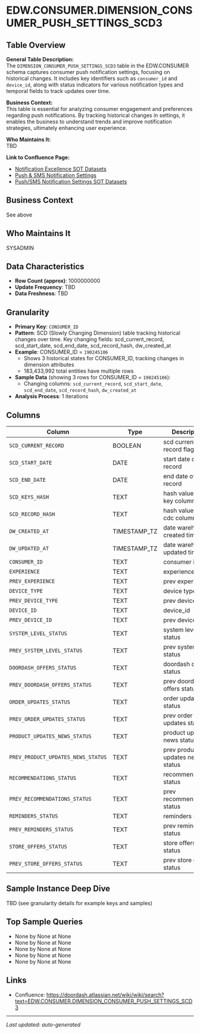 # EDW.CONSUMER.DIMENSION_CONSUMER_PUSH_SETTINGS_SCD3

## Table Overview
**General Table Description:**  
The `DIMENSION_CONSUMER_PUSH_SETTINGS_SCD3` table in the EDW.CONSUMER schema captures consumer push notification settings, focusing on historical changes. It includes key identifiers such as `consumer_id` and `device_id`, along with status indicators for various notification types and temporal fields to track updates over time.

**Business Context:**  
This table is essential for analyzing consumer engagement and preferences regarding push notifications. By tracking historical changes in settings, it enables the business to understand trends and improve notification strategies, ultimately enhancing user experience.

**Who Maintains It:**  
TBD

**Link to Confluence Page:**  
- [Notification Excellence SOT Datasets](https://doordash.atlassian.net/wiki/wiki/search?text=EDW.CONSUMER.DIMENSION_CONSUMER_PUSH_SETTINGS_SCD3)  
- [Push & SMS Notification Settings](https://doordash.atlassian.net/wiki/wiki/search?text=EDW.CONSUMER.DIMENSION_CONSUMER_PUSH_SETTINGS_SCD3)  
- [Push/SMS Notification Settings SOT Datasets](https://doordash.atlassian.net/wiki/wiki/search?text=EDW.CONSUMER.DIMENSION_CONSUMER_PUSH_SETTINGS_SCD3)

## Business Context
See above

## Who Maintains It
SYSADMIN

## Data Characteristics
- **Row Count (approx)**: 1000000000
- **Update Frequency**: TBD
- **Data Freshness**: TBD

## Granularity
- **Primary Key**: `CONSUMER_ID`
- **Pattern**: SCD (Slowly Changing Dimension) table tracking historical changes over time. Key changing fields: scd_current_record, scd_start_date, scd_end_date, scd_record_hash, dw_created_at
- **Example**: CONSUMER_ID = `190245106`
  - Shows 3 historical states for CONSUMER_ID, tracking changes in dimension attributes
  - 183,433,992 total entities have multiple rows
- **Sample Data** (showing 3 rows for CONSUMER_ID = `190245106`):
  - Changing columns: `scd_current_record`, `scd_start_date`, `scd_end_date`, `scd_record_hash`, `dw_created_at`
- **Analysis Process**: 1 iterations

## Columns
| Column | Type | Description |
|---|---|---|
| `SCD_CURRENT_RECORD` | BOOLEAN | scd current record flag |
| `SCD_START_DATE` | DATE | start date of scd record |
| `SCD_END_DATE` | DATE | end date of scd record |
| `SCD_KEYS_HASH` | TEXT | hash value for key column |
| `SCD_RECORD_HASH` | TEXT | hash value for cdc column |
| `DW_CREATED_AT` | TIMESTAMP_TZ | date warehouse created time |
| `DW_UPDATED_AT` | TIMESTAMP_TZ | date warehouse updated time |
| `CONSUMER_ID` | TEXT | consumer id |
| `EXPERIENCE` | TEXT | experience |
| `PREV_EXPERIENCE` | TEXT | prev experience |
| `DEVICE_TYPE` | TEXT | device type |
| `PREV_DEVICE_TYPE` | TEXT | prev device type |
| `DEVICE_ID` | TEXT | device_id |
| `PREV_DEVICE_ID` | TEXT | prev device_id |
| `SYSTEM_LEVEL_STATUS` | TEXT | system level status |
| `PREV_SYSTEM_LEVEL_STATUS` | TEXT | prev system level status |
| `DOORDASH_OFFERS_STATUS` | TEXT | doordash offers status |
| `PREV_DOORDASH_OFFERS_STATUS` | TEXT | prev doordash offers status |
| `ORDER_UPDATES_STATUS` | TEXT | order updates status |
| `PREV_ORDER_UPDATES_STATUS` | TEXT | prev order updates status |
| `PRODUCT_UPDATES_NEWS_STATUS` | TEXT | product updates news status |
| `PREV_PRODUCT_UPDATES_NEWS_STATUS` | TEXT | prev product updates news status |
| `RECOMMENDATIONS_STATUS` | TEXT | recommendations status |
| `PREV_RECOMMENDATIONS_STATUS` | TEXT | prev recommendations status |
| `REMINDERS_STATUS` | TEXT | reminders status |
| `PREV_REMINDERS_STATUS` | TEXT | prev reminders status |
| `STORE_OFFERS_STATUS` | TEXT | store offers status |
| `PREV_STORE_OFFERS_STATUS` | TEXT | prev store offers status |

## Sample Instance Deep Dive
TBD (see granularity details for example keys and samples)

## Top Sample Queries
- None by None at None
- None by None at None
- None by None at None
- None by None at None
- None by None at None

## Links
- Confluence: https://doordash.atlassian.net/wiki/wiki/search?text=EDW.CONSUMER.DIMENSION_CONSUMER_PUSH_SETTINGS_SCD3

---
*Last updated: auto-generated*
